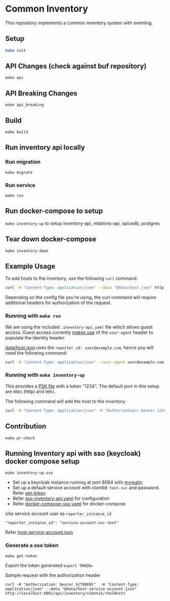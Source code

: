 # Common Inventory
This repository implements a common inventory system with eventing.


## Setup
```bash
make init
```
## API Changes (check against buf repository)
`make api`

## API Breaking Changes
`make api_breaking`

## Build
`make build`

## Run inventory api locally
### Run migration
`make migrate`
### Run service
`make run`


## Run docker-compose to setup
```make inventory-up``` to setup inventory-api, relations-api, spicedb, postgres

## Tear down docker-compose
`make inventory-down`


## Example Usage

To add hosts to the inventory, use the following `curl` command:

```bash
curl -H "Content-Type: application/json" --data "@data/host.json" http://localhost:8081/api/inventory/v1beta1/rhelHosts
```

Depending on the config file you're using, the curl command will require additional headers for authorization of the request.

### Running with `make run`

We are using the included `.inventory-api.yaml` file which allows guest access.
Guest access currently [makes use](https://github.com/project-kessel/inventory-api/blob/main/internal/authn/guest/guest.go#L20) of the `user-agent` header to
populate the Identity header.

[data/host.json](./data/host.json) uses the `reporter_id: user@example.com`, hence you will need the following command:

```bash
curl -H "Content-Type: application/json" --user-agent user@example.com --data "@data/host.json" http://localhost:8081/api/inventory/v1beta1/rhelHosts
```

### Running with `make inventory-up`

This provides a [PSK file](https://github.com/project-kessel/inventory-api/blob/main/config/psks.yaml#L1) with a token "1234".
The default port in this setup are `8081` (http) and `9091`.

The following command will add the host to the inventory:

```bash
curl -H "Content-Type: application/json" -H "Authorization: bearer 1234" --data "@data/host.json" http://localhost:8081/api/inventory/v1beta1/rhelHosts
```

## Contribution
`make pr-check`


## Running Inventory api with sso (keycloak) docker compose setup
`make inventory-up-sso`

* Set up a keycloak instance running at port 8084 with [myrealm](myrealm.json)
* Set up a default service account with clientId: `test-svc` and password. Refer [get-token](scripts/get-token.sh)
* Refer [sso-inventory-api.yaml](sso-inventory-api.yaml) for configuration
* Refer [docker-compose-sso.yaml](docker-compose-sso.yaml) for docker-compose

Use service account user as `reporter_instance_id`
```
"reporter_instance_id": "service-account-svc-test"
```
Refer [host-service-account.json](data/host-service-account.json)

### Generate a sso token
`make get-token`

Export the token generated
`export TOKEN=`

Sample request with the authorization header

`curl -H "Authorization: bearer ${TOKEN}"  -H "Content-Type: application/json" --data "@data/host-service-account.json" http://localhost:8081/api/inventory/v1beta1/rhelHosts`

